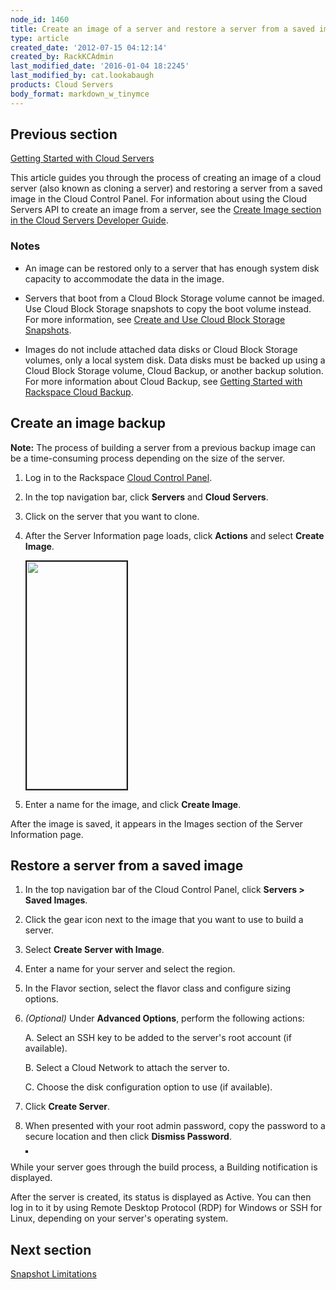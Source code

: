 ```yaml
---
node_id: 1460
title: Create an image of a server and restore a server from a saved image
type: article
created_date: '2012-07-15 04:12:14'
created_by: RackKCAdmin
last_modified_date: '2016-01-04 18:2245'
last_modified_by: cat.lookabaugh
products: Cloud Servers
body_format: markdown_w_tinymce
---
```


## Previous section
[Getting Started with Cloud Servers](https://www.rackspace.com/knowledge_center/article/getting-started-with-cloud-servers-0)

This article guides you through the process of creating an image of a cloud server (also known as cloning a server) and restoring a server from a saved image in the Cloud Control Panel. For information about using the Cloud Servers API to create an image from a server, see the [Create Image section in the Cloud Servers Developer Guide](http://developer.rackspace.com/docs/cloud-servers/v2/developer-guide/#create-image-of-specified-server).

### Notes

- An image can be restored only to a server that has enough system disk capacity to accommodate the data in the image.

- Servers that boot from a Cloud Block Storage volume cannot be imaged. Use Cloud Block Storage snapshots to copy the boot volume instead. For more information, see [Create and Use Cloud Block Storage Snapshots](http://www.rackspace.com/knowledge_center/article/create-and-use-cloud-block-storage-snapshots).

- Images do not include attached data disks or Cloud Block Storage volumes, only a local system disk. Data disks must be backed up using a Cloud Block Storage volume, Cloud Backup, or another backup solution. For more information about Cloud Backup, see [Getting Started with Rackspace Cloud Backup](http://www.rackspace.com/knowledge_center/getting-started/cloud-backup).

## Create an image backup

**Note:** The process of building a server from a previous backup image can be a time-consuming process depending on the size of the server.

1. Log in to the Rackspace [Cloud Control Panel](https://mycloud.rackspace.com/).

2. In the top navigation bar, click **Servers** and **Cloud Servers**.

3. Click on the server that you want to clone.

4. After the Server Information page loads, click **Actions** and select **Create Image**.

    <img src="/knowledge_center/sites/default/files/field/image/Screen%20Shot%202015-01-12%20at%205.25.09%20AM.png" width="160" height="364" border="2" alt=""  />
	
5. Enter a name for the image, and click **Create Image**.

After the image is saved, it appears in the Images section of the Server Information page.

## Restore a server from a saved image

1. In the top navigation bar of the Cloud Control Panel, click **Servers > Saved Images**.

2. Click the gear icon next to the image that you want to use to build a server.

3. Select **Create Server with Image**.

4. Enter a name for your server and select the region.

5. In the Flavor section, select the flavor class and configure sizing options.

6. *(Optional)* Under **Advanced Options**, perform the following actions:

     A. Select an SSH key to be added to the server's root account (if available).

     B. Select a Cloud Network to attach the server to.

     C. Choose the disk configuration option to use (if available).

7. Click **Create Server**.

8. When presented with your root admin password, copy the password to a secure location and then click **Dismiss Password**.

	<img alt="" src="/knowledge_center/sites/default/files/field/image/1405-7.png" border="2" />
       
While your server goes through the build process, a Building notification is displayed.

After the server is created, its status is displayed as Active. You can then log in to it by using Remote Desktop Protocol (RDP) for Windows or SSH for Linux, depending on your server's operating system.

## Next section
[Snapshot Limitations](http://www.rackspace.com/knowledge_center/article/rackspace-cloud-essentials-cloud-server-image-limitations)
